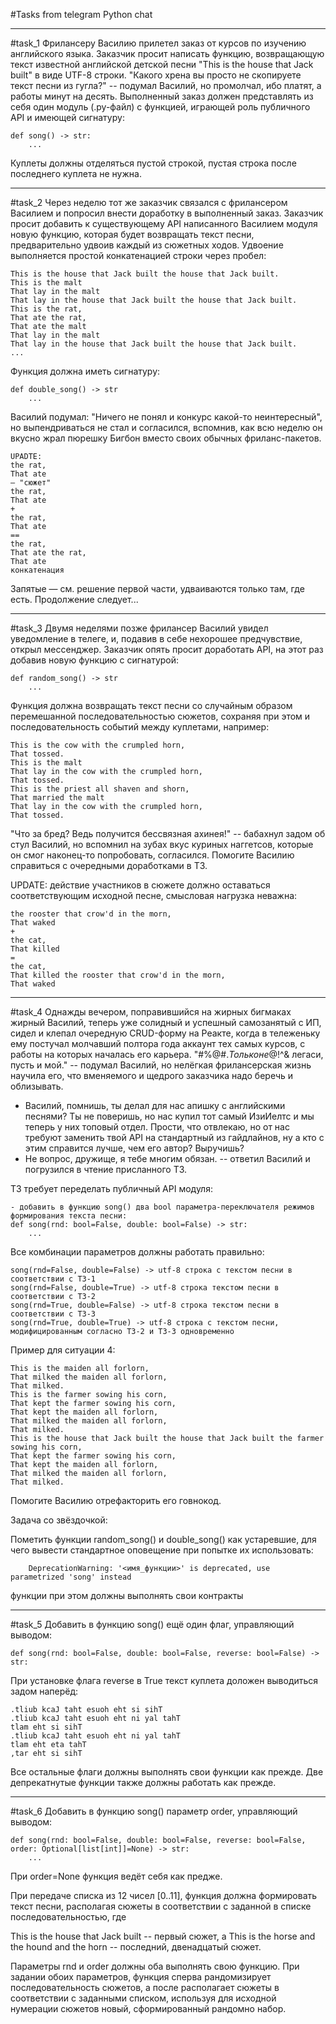 #Tasks from telegram Python chat

___
#task_1
Фрилансеру Василию прилетел заказ от курсов по изучению английского языка.
Заказчик просит написать функцию, возвращающую текст известной английской детской песни "This is the house that Jack built" в виде UTF-8 строки.
"Какого хрена вы просто не скопируете текст песни из гугла?" -- подумал Василий, но промолчал, ибо платят, а работы минут на десять.
Выполненный заказ должен представлять из себя один модуль (.py-файл) с функцией, играющей роль публичного API и имеющей сигнатуру:

    def song() -> str:
        ...

Куплеты должны отделяться пустой строкой, пустая строка после последнего куплета не нужна.
___
#task_2
Через неделю тот же заказчик связался с фрилансером Василием и попросил внести доработку в выполненный заказ.
Заказчик просит добавить к существующему API написанного Василием модуля новую функцию,
которая будет возвращать текст песни, предварительно удвоив каждый из сюжетных ходов.
Удвоение выполняется простой конкатенацией строки через пробел:

    This is the house that Jack built the house that Jack built.
    This is the malt
    That lay in the malt
    That lay in the house that Jack built the house that Jack built.
    This is the rat,
    That ate the rat,
    That ate the malt
    That lay in the malt
    That lay in the house that Jack built the house that Jack built.
    ...
Функция должна иметь сигнатуру:

    def double_song() -> str
        ...
Василий подумал: "Ничего не понял и конкурс какой-то неинтересный", но выпендриваться не стал и согласился, вспомнив,
как всю неделю он вкусно жрал пюрешку Бигбон вместо своих обычных фриланс-пакетов.

    UPADTE:
    the rat,
    That ate
    — "сюжет"
    the rat,
    That ate
    +
    the rat,
    That ate
    ==
    the rat,
    That ate the rat,
    That ate
    конкатенация
Запятые — см. решение первой части, удваиваются только там, где есть.
Продолжение следует...
___
#task_3
Двумя неделями позже фрилансер Василий увидел уведомление в телеге, и, подавив в себе нехорошее предчувствие,
открыл мессенджер. Заказчик опять просит доработать API, на этот раз добавив новую функцию с сигнатурой:

    def random_song() -> str
        ...
Функция должна возвращать текст песни со случайным образом перемешанной последовательностью сюжетов,
сохраняя при этом и последовательность событий между куплетами, например:

    This is the cow with the crumpled horn,
    That tossed.
    This is the malt
    That lay in the cow with the crumpled horn,
    That tossed.
    This is the priest all shaven and shorn,
    That married the malt
    That lay in the cow with the crumpled horn,
    That tossed.
"Что за бред? Ведь получится бессвязная ахинея!" -- бабахнул задом об стул Василий, но вспомнил на зубах вкус куриных наггетсов,
которые он смог наконец-то попробовать, согласился.
Помогите Василию справиться с очередными доработками в ТЗ.

UPDATE: действие участников в сюжете должно оставаться соответствующим исходной песне, смысловая нагрузка неважна:

    the rooster that crow'd in the morn,
    That waked
    +
    the cat,
    That killed
    =
    the cat,
    That killed the rooster that crow'd in the morn,
    That waked
___
#task_4
Однажды вечером, поправившийся на жирных бигмаках жирный Василий, теперь уже солидный и успешный самозанятый с ИП,
сидел и клепал очередную CRUD-форму на Реакте, когда в тележеньку ему постучал молчавший полтора года аккаунт тех самых курсов,
с работы на которых началась его карьера. "#%@#$. Только не @!%#$^& легаси, пусть и мой." -- подумал Василий,
но нелёгкая фрилансерская жизнь научила его, что вменяемого и щедрого заказчика надо беречь и облизывать.
- Василий, помнишь, ты делал для нас апишку с английскими песнями? Ты не поверишь,
но нас купил тот самый ИзиИелтс и мы теперь у них топовый отдел. Прости, что отвлекаю,
но от нас требуют заменить твой API на стандартный из гайдлайнов, ну а кто с этим справится лучше,
чем его автор? Выручишь?
- Не вопрос, дружище, я тебе многим обязан. -- ответил Василий и погрузился в чтение присланного ТЗ.

ТЗ требует переделать публичный API модуля:

    - добавить в функцию song() два bool параметра-переключателя режимов
    формирования текста песни:
    def song(rnd: bool=False, double: bool=False) -> str:
        ...
Все комбинации параметров должны работать правильно:

    song(rnd=False, double=False) -> utf-8 строка с текстом песни в соответствии с ТЗ-1
    song(rnd=False, double=True) -> utf-8 строка текстом песни в соответствии с ТЗ-2
    song(rnd=True, double=False) -> utf-8 строка текстом песни в соответствии с ТЗ-3
    song(rnd=True, double=True) -> utf-8 строка с текстом песни, модифицированным согласно ТЗ-2 и ТЗ-3 одновременно
Пример для ситуации 4:

    This is the maiden all forlorn,
    That milked the maiden all forlorn,
    That milked.
    This is the farmer sowing his corn,
    That kept the farmer sowing his corn,
    That kept the maiden all forlorn,
    That milked the maiden all forlorn,
    That milked.
    This is the house that Jack built the house that Jack built the farmer sowing his corn,
    That kept the farmer sowing his corn,
    That kept the maiden all forlorn,
    That milked the maiden all forlorn,
    That milked.
Помогите Василию отрефакторить его говнокод.

Задача со звёздочкой:

Пометить функции random_song() и double_song() как устаревшие, для чего вывести стандартное оповещение при попытке их использовать:

        DeprecationWarning: '<имя_функции>' is deprecated, use parametrized 'song' instead
функции при этом должны выполнять свои контракты
___
#task_5
Добавить в функцию song() ещё один флаг, управляющий выводом:

    def song(rnd: bool=False, double: bool=False, reverse: bool=False) -> str:
При установке флага reverse в True текст куплета доложен выводиться задом наперёд:

    .tliub kcaJ taht esuoh eht si sihT
    .tliub kcaJ taht esuoh eht ni yal tahT
    tlam eht si sihT
    .tliub kcaJ taht esuoh eht ni yal tahT
    tlam eht eta tahT
    ,tar eht si sihT
Все остальные флаги должны выполнять свои функции как прежде. Две депрекатнутые функции также должны работать как прежде.
___
#task_6
Добавить в функцию song() параметр order, управляющий выводом:

    def song(rnd: bool=False, double: bool=False, reverse: bool=False, order: Optional[list[int]]=None) -> str:
        ...
При order=None функция ведёт себя как предже.

При передаче списка из 12 чисел [0..11], функция должна формировать
текст песни, располагая сюжеты в соответствии с заданной в списке последовательностью, где

This is the house that Jack built -- первый сюжет, а This is the horse and the hound and the horn -- последний,
двенадцатый сюжет.

Параметры rnd и order должны оба выполнять свою функцию. При задании обоих параметров, функция сперва
рандомизирует последовательность сюжетов, а после располагает сюжеты в соответствии с заданными списком,
используя для исходной нумерации сюжетов новый, сформированный рандомно набор.